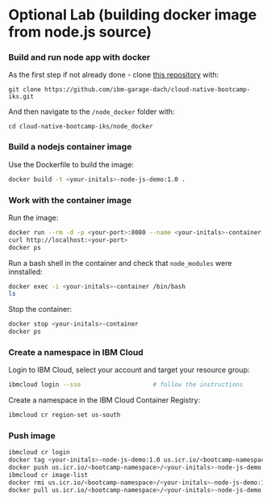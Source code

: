 # Optional Lab (building docker image from node.js source)

### Build and run node app with docker

As the first step if not already done - clone [this repository](https://github.com/ibm-garage-dach/cloud-native-bootcamp-iks) with:
```
git clone https://github.com/ibm-garage-dach/cloud-native-bootcamp-iks.git
```

And then navigate to the `/node_docker` folder with:

```
cd cloud-native-bootcamp-iks/node_docker
```

### Build a nodejs container image

Use the Dockerfile to build the image:

```bash
docker build -t <your-initals>-node-js-demo:1.0 .
```


### Work with the container image

Run the image:
```bash
docker run --rm -d -p <your-port>:8080 --name <your-initals>-container <your-initals>-node-js-demo:1.0
curl http://localhost:<your-port>
docker ps
```

Run a bash shell in the container and check that `node_modules` were innstalled:
```bash
docker exec -i <your-initals>-container /bin/bash
ls
```

Stop the container:
```bash
docker stop <your-initals>-container
docker ps
```


### Create a namespace in IBM Cloud

Login to IBM Cloud, select your account and target your resource group:
```bash
ibmcloud login --sso                    # follow the instructions
```

Create a namespace in the IBM Cloud Container Registry:
```bash
ibmcloud cr region-set us-south
```


### Push image

```bash
ibmcloud cr login
docker tag <your-initals>-node-js-demo:1.0 us.icr.io/<bootcamp-namespace>/<your-initals>-node-js-demo:1.0
docker push us.icr.io/<bootcamp-namespace>/<your-initals>-node-js-demo:1.0
ibmcloud cr image-list
docker rmi us.icr.io/<bootcamp-namespace>/<your-initals>-node-js-demo:1.0
docker pull us.icr.io/<bootcamp-namespace>/<your-initals>-node-js-demo:1.0
```
